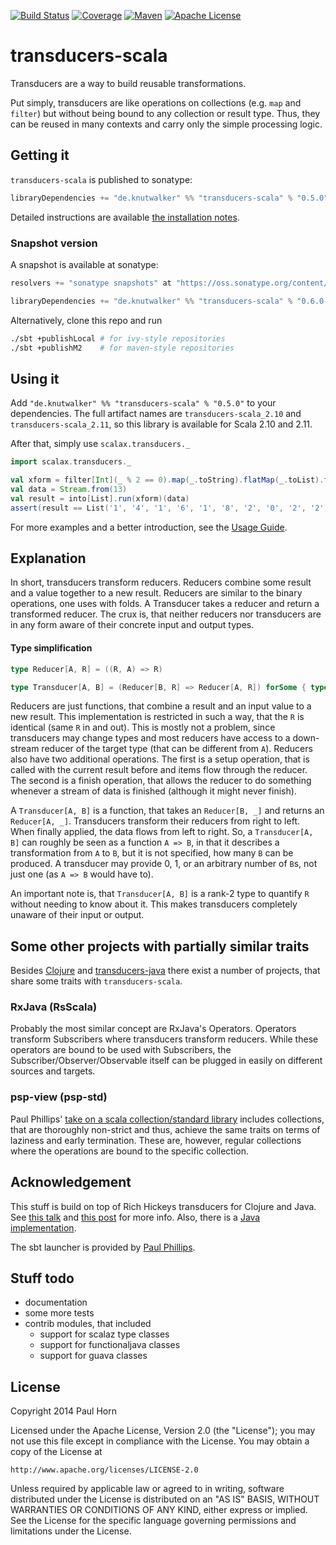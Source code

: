 [![Build Status][ci-img]][ci]
[![Coverage][coverage-img]][coverage]
[![Maven][maven-img]][maven]
[![Apache License][license-img]][license]

# transducers-scala

Transducers are a way to build reusable transformations.

Put simply, transducers are like operations on collections (e.g. `map` and `filter`)
but without being bound to any collection or result type. Thus, they can be reused
in many contexts and carry only the simple processing logic.

## Getting it

`transducers-scala` is published to sonatype:

```scala
libraryDependencies += "de.knutwalker" %% "transducers-scala" % "0.5.0"
```

Detailed instructions are available [the installation notes][install].

### Snapshot version

A snapshot is available at sonatype:

```scala
resolvers += "sonatype snapshots" at "https://oss.sonatype.org/content/repositories/snapshots/"

libraryDependencies += "de.knutwalker" %% "transducers-scala" % "0.6.0-SNAPSHOT"
```


Alternatively, clone this repo and run

```bash
./sbt +publishLocal # for ivy-style repositories
./sbt +publishM2    # for maven-style repositories
```


## Using it

Add `"de.knutwalker" %% "transducers-scala" % "0.5.0"` to your dependencies.
The full artifact names are `transducers-scala_2.10` and `transducers-scala_2.11`, so
this library is available for Scala 2.10 and 2.11.

After that, simply use `scalax.transducers._`

```scala
import scalax.transducers._

val xform = filter[Int](_ % 2 == 0).map(_.toString).flatMap(_.toList).take(10)
val data = Stream.from(13)
val result = into[List].run(xform)(data)
assert(result == List('1', '4', '1', '6', '1', '8', '2', '0', '2', '2'))
```

For more examples and a better introduction, see the [Usage Guide][usage].


## Explanation

In short, transducers transform reducers.
Reducers combine some result and a value together to a new result.
Reducers are similar to the binary operations, one uses with folds.
A Transducer takes a reducer and return a transformed reducer.
The crux is, that neither reducers nor transducers are in any form aware of their concrete
input and output types.

#### Type simplification

```scala
type Reducer[A, R] = ((R, A) => R)

type Transducer[A, B] = (Reducer[B, R] => Reducer[A, R]) forSome { type R }
```

Reducers are just functions, that combine a result and an input value to a new result.
This implementation is restricted in such a way, that the `R` is identical (same `R` in and out).
This is mostly not a problem, since transducers may change types and most reducers have access
to a down-stream reducer of the target type (that can be different from `A`).
Reducers also have two additional operations.
The first is a setup operation, that is called with the current result before
and items flow through the reducer.
The second is a finish operation, that allows the reducer to do something whenever a stream of data is finished (although it might never finish).

A `Transducer[A, B]` is a function, that takes an `Reducer[B, _]` and returns an `Reducer[A, _]`.
Transducers transform their reducers from right to left. When finally applied, the data flows
from left to right. So, a `Transducer[A, B]` can roughly be seen as a function `A => B`, in that
it describes a transformation from `A` to `B`, but it is not specified, how many `B` can be produced.
A transducer may provide 0, 1, or an arbitrary number of `B`s, not just one (as `A => B` would have to).

An important note is, that `Transducer[A, B]` is a rank-2 type to quantify `R` without
needing to know about it. This makes transducers completely unaware of their input or output.


## Some other projects with partially similar traits

Besides [Clojure](http://clojure.org/) and [transducers-java][transducers-java]
there exist a number of projects, that share some traits with `transducers-scala`.

### RxJava (RsScala)

Probably the most similar concept are RxJava's Operators.
Operators transform Subscribers where transducers transform reducers.
While these operators are bound to be used with Subscribers, the Subscriber/Observer/Observable
itself can be plugged in easily on different sources and targets.

### psp-view (psp-std)

Paul Phillips'
[take on a scala collection/standard library][psp-std]
includes collections, that are thoroughly non-strict and thus, achieve the same traits on terms of
laziness and early termination. These are, however, regular collections where the operations are
bound to the specific collection.


## Acknowledgement

This stuff is build on top of Rich Hickeys transducers for Clojure and Java.
See [this talk][transducers-yt] and [this post][transducers-blog] for more info.
Also, there is a [Java implementation][transducers-java].

The sbt launcher is provided by [Paul Phillips][sbt-extras].


## Stuff todo

- documentation
- some more tests
- contrib modules, that included
    - support for scalaz type classes
    - support for functionaljava classes
    - support for guava classes

## License

Copyright 2014 Paul Horn

Licensed under the Apache License, Version 2.0 (the "License");
you may not use this file except in compliance with the License.
You may obtain a copy of the License at

    http://www.apache.org/licenses/LICENSE-2.0

Unless required by applicable law or agreed to in writing, software
distributed under the License is distributed on an "AS IS" BASIS,
WITHOUT WARRANTIES OR CONDITIONS OF ANY KIND, either express or implied.
See the License for the specific language governing permissions and
limitations under the License.

[ci-img]: https://img.shields.io/travis/knutwalker/transducers-scala/master.svg
[coverage-img]: https://img.shields.io/codecov/c/github/knutwalker/transducers-scala/master.svg
[maven-img]: https://img.shields.io/maven-central/v/de.knutwalker/transducers-scala_2.11.svg?label=latest
[license-img]: https://img.shields.io/badge/license-APACHE_2-green.svg

[ci]: https://travis-ci.org/knutwalker/transducers-scala
[coverage]: https://codecov.io/github/knutwalker/transducers-scala
[maven]: http://search.maven.org/#search|ga|1|g%3A%22de.knutwalker%22%20AND%20a%3Atransducers-scala*_2.11
[license]: https://www.apache.org/licenses/LICENSE-2.0

[install]: http://knutwalker.github.io/transducers-scala/install.html
[usage]: http://knutwalker.github.io/transducers-scala/guide.html
[psp-std]: https://github.com/paulp/psp-std/
[transducers-java]: https://github.com/cognitect-labs/transducers-java
[transducers-yt]: https://www.youtube.com/watch?v=6mTbuzafcII
[transducers-blog]: http://blog.cognitect.com/blog/2014/8/6/transducers-are-coming
[sbt-extras]: https://github.com/paulp/sbt-extras
